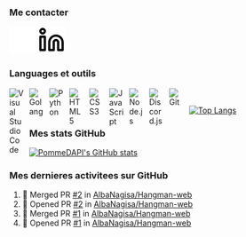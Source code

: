 ### Me contacter

[![img_linkedin](./img/linkedin-dark.svg)](https://fr.linkedin.com/in/mayeul-boeri-a52492253#gh-dark-mode-only)
[![img_linkedin](./img/linkedin-light.svg)](https://fr.linkedin.com/in/mayeul-boeri-a52492253#gh-light-mode-only)
&nbsp;&nbsp;

### Languages et outils


<img align="left" alt="Visual Studio Code" width="26px" src="https://cdn.jsdelivr.net/gh/devicons/devicon/icons/vscode/vscode-original.svg" style="padding-right:10px;" />
<img align="left" alt="Golang" width="26px" src="https://cdn.jsdelivr.net/gh/devicons/devicon/icons/go/go-original.svg" style="padding-right:10px;" />
<img align="left" alt="Python" width="26px" src="https://cdn.jsdelivr.net/gh/devicons/devicon/icons/python/python-original.svg" style="padding-right:10px;" />
<img align="left" alt="HTML5" width="26px" src="https://cdn.jsdelivr.net/gh/devicons/devicon/icons/html5/html5-original.svg" style="padding-right:10px;" />
<img align="left" alt="CSS3" width="26px" src="https://cdn.jsdelivr.net/gh/devicons/devicon/icons/css3/css3-original.svg" style="padding-right:10px;" />
<img align="left" alt="JavaScript" width="26px" src="https://cdn.jsdelivr.net/gh/devicons/devicon/icons/javascript/javascript-original.svg" style="padding-right:10px;" />
<img align="left" alt="Node.js" width="26px" src="https://cdn.jsdelivr.net/gh/devicons/devicon/icons/nodejs/nodejs-original.svg" style="padding-right:10px;" />
<img align="left" alt="Discord.js" width="26px" src="https://cdn.jsdelivr.net/gh/devicons/devicon/icons/discordjs/discordjs-original.svg" style="padding-right:10px;" />
<img align="left" alt="Git" width="26px" src="https://cdn.jsdelivr.net/gh/devicons/devicon/icons/git/git-original.svg" style="padding-right:10px;" />
&nbsp;&nbsp;

[![Top Langs](https://github-readme-stats.vercel.app/api/top-langs/?username=PommeDAPI7749&layout=compact)](https://github.com/anuraghazra/github-readme-stats)



### Mes stats GitHub

[![PommeDAPI's GitHub stats](https://github-readme-stats.vercel.app/api?username=PommeDAPI7749&count_private=true&show_icons=true&theme=transparent)](https://github.com/anuraghazra/github-readme-stats)

### Mes dernieres activitees sur GitHub

<!--START_SECTION:activity-->
1. 🎉 Merged PR [#2](https://github.com/AlbaNagisa/Hangman-web/pull/2) in [AlbaNagisa/Hangman-web](https://github.com/AlbaNagisa/Hangman-web)
2. 💪 Opened PR [#2](https://github.com/AlbaNagisa/Hangman-web/pull/2) in [AlbaNagisa/Hangman-web](https://github.com/AlbaNagisa/Hangman-web)
3. 🎉 Merged PR [#1](https://github.com/AlbaNagisa/Hangman-web/pull/1) in [AlbaNagisa/Hangman-web](https://github.com/AlbaNagisa/Hangman-web)
4. 💪 Opened PR [#1](https://github.com/AlbaNagisa/Hangman-web/pull/1) in [AlbaNagisa/Hangman-web](https://github.com/AlbaNagisa/Hangman-web)
<!--END_SECTION:activity-->